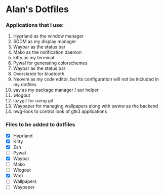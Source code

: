 # Alan's Dotfiles

### Applications that I use:

1. Hyprland as the window manager
1. SDDM as my display manager
1. Waybar as the status bar
1. Mako as the  notification daemon
1. kitty as my terminal
1. Pywal for generating colorschemes
1. Waybar as the status bar
1. Overskride for bluetooth
1. Neovim as my code editor, but its configuration will not be included in my dotfiles
1. yay as my package manager / aur helper
1. wlogout
1. lazygit for using git
1. Waypaper for managing wallpapers along with swww as the backend
1. nwg-look to control look of gtk3 applications

### Files to be added to dotfiles
- [X] Hyprland
- [x] Kitty
- [x] Zsh
- [ ] Pywal
- [X] Waybar
- [ ] Mako
- [ ] Wlogout
- [X] Wofi
- [ ] Wallpapers
- [ ] Waypaper
